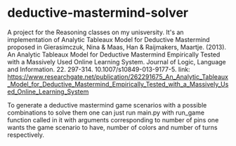 # deductive-mastermind-solver
A project for the Reasoning classes on my unisversity. It's an implementation of Analytic Tableaux Model for Deductive Mastermind proposed in Gierasimczuk, Nina & Maas, Han & Raijmakers, Maartje. (2013). An Analytic Tableaux Model for Deductive Mastermind Empirically Tested with a Massively Used Online Learning System. Journal of Logic, Language and Information. 22. 297-314. 10.1007/s10849-013-9177-5. link: https://www.researchgate.net/publication/262291675_An_Analytic_Tableaux_Model_for_Deductive_Mastermind_Empirically_Tested_with_a_Massively_Used_Online_Learning_System
 
To generate a deductive mastermind game scenarios with a possible combinations to solve them one can just run main.py with run_game function called in it with arguments corresponding to number of pins one wants the game scenario to have, number of colors and number of turns respectively.  
